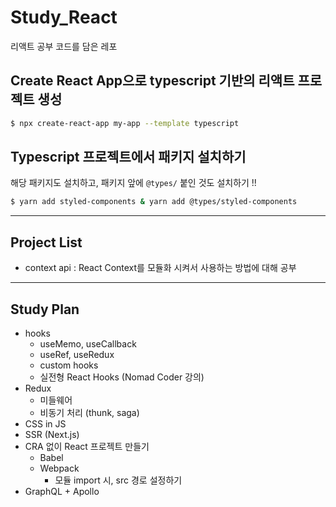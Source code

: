 # Study_React
리액트 공부 코드를 담은 레포


## Create React App으로 typescript 기반의 리액트 프로젝트 생성
```bash
$ npx create-react-app my-app --template typescript
```

## Typescript 프로젝트에서 패키지 설치하기
해당 패키지도 설치하고, 패키지 앞에 `@types/` 붙인 것도 설치하기 !!
```bash
$ yarn add styled-components & yarn add @types/styled-components
```

---

## Project List
* context api : React Context를 모듈화 시켜서 사용하는 방법에 대해 공부


---
## Study Plan
* hooks
  - useMemo, useCallback
  - useRef, useRedux
  - custom hooks
  - 실전형 React Hooks (Nomad Coder 강의)
* Redux
  - 미들웨어
  - 비동기 처리 (thunk, saga)
* CSS in JS
* SSR (Next.js)
* CRA 없이 React 프로젝트 만들기
  - Babel
  - Webpack
    - 모듈 import 시, src 경로 설정하기
* GraphQL + Apollo